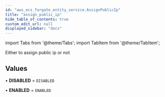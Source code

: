 ```yaml
---
id: "aws_ecs_fargate_entity_service.AssignPublicIp"
title: "assign_public_ip"
hide_table_of_contents: true
custom_edit_url: null
displayed_sidebar: "docs"
---
```


import Tabs from '@theme/Tabs';
import TabItem from '@theme/TabItem';

Either to assign public ip or not

## Values

• **DISABLED** = `DISABLED`

• **ENABLED** = `ENABLED`

